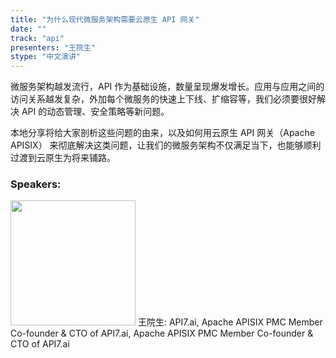 ```yaml
---
title: "为什么现代微服务架构需要云原生 API 网关"
date: "" 
track: "api"
presenters: "王院生"
stype: "中文演讲"
---
```

微服务架构越发流行，API 作为基础设施，数量呈现爆发增长。应用与应用之间的访问关系越发复杂，外加每个微服务的快速上下线、扩缩容等，我们必须要很好解决 API 的动态管理、安全策略等新问题。

本地分享将给大家剖析这些问题的由来，以及如何用云原生 API 网关（Apache APISIX） 来彻底解决这类问题，让我们的微服务架构不仅满足当下，也能够顺利过渡到云原生为将来铺路。
 ### Speakers: 
 <img src="images/speaker/1084.png" width="200" />
 王院生: API7.ai, Apache APISIX PMC Member
Co-founder & CTO of API7.ai, Apache APISIX PMC Member
Co-founder & CTO of API7.ai
 